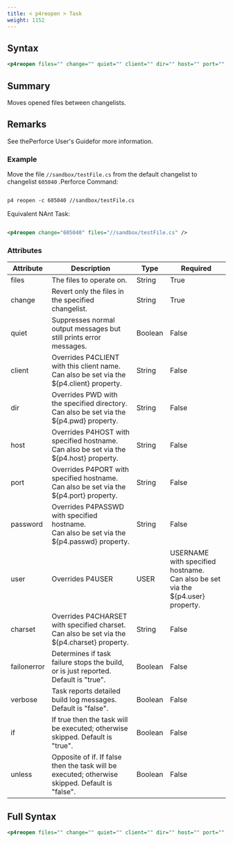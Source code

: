 ```yaml
---
title: < p4reopen > Task
weight: 1152
---
```

## Syntax
```xml
<p4reopen files="" change="" quiet="" client="" dir="" host="" port="" password="" user="" charset="" />
```
## Summary ##
Moves opened files between changelists.

## Remarks ##
See thePerforce User&#39;s Guidefor more information.



### Example ###
Move the file `//sandbox/testFile.cs`  from the default changelist to changelist  `605040` .Perforce Command:


```xml

p4 reopen -c 605040 //sandbox/testFile.cs
```
Equivalent NAnt Task:
```xml

<p4reopen change="605040" files="//sandbox/testFile.cs" />
```



### Attributes
| Attribute | Description | Type | Required |
| --------- | ----------- | ---- | -------- |
| files | The files to operate on. | String | True |
| change | Revert only the files in the specified changelist. | String | True |
| quiet | Suppresses normal output messages but still prints error messages. | Boolean | False |
| client | Overrides P4CLIENT with this client name.<br>Can also be set via the ${p4.client} property. | String | False |
| dir | Overrides PWD with the specified directory.<br>Can also be set via the ${p4.pwd} property. | String | False |
| host | Overrides P4HOST with specified hostname.<br>Can also be set via the ${p4.host} property. | String | False |
| port | Overrides P4PORT with specified hostname.<br>Can also be set via the ${p4.port} property. | String | False |
| password | Overrides P4PASSWD with specified hostname.<br>Can also be set via the ${p4.passwd} property. | String | False |
| user | Overrides P4USER|USER|USERNAME with specified hostname.<br>Can also be set via the ${p4.user} property. | String | False |
| charset | Overrides P4CHARSET with specified charset.<br>Can also be set via the ${p4.charset} property. | String | False |
| failonerror | Determines if task failure stops the build, or is just reported. Default is &quot;true&quot;. | Boolean | False |
| verbose | Task reports detailed build log messages.  Default is &quot;false&quot;. | Boolean | False |
| if | If true then the task will be executed; otherwise skipped. Default is &quot;true&quot;. | Boolean | False |
| unless | Opposite of if.  If false then the task will be executed; otherwise skipped. Default is &quot;false&quot;. | Boolean | False |

## Full Syntax
```xml
<p4reopen files="" change="" quiet="" client="" dir="" host="" port="" password="" user="" charset="" failonerror="" verbose="" if="" unless="" />
```
